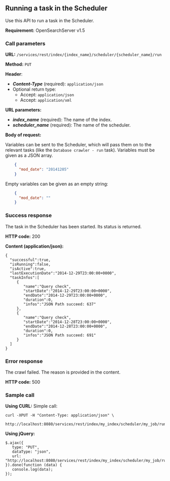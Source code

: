 ## Running a task in the Scheduler

Use this API to run a task in the Scheduler.

**Requirement:** OpenSearchServer v1.5

### Call parameters

**URL:** ```/services/rest/index/{index_name}/scheduler/{scheduler_name}/run```

**Method:** ```PUT```

**Header**:

- _**Content-Type**_ (required): ```application/json```
- Optional return type:
  * Accept: ```application/json```
  * Accept: ```application/xml```

**URL parameters:**

- _**index_name**_ (required): The name of the index.
- _**scheduler_name**_ (required): The name of the scheduler.

**Body of request:**

Variables can be sent to the Scheduler, which will pass them on to the relevant tasks (like the `Database crawler - run` task). Variables must be given as a JSON array.

```json
    {
      "mod_date": "20141205"
    }
``` 

Empty variables can be given as an empty string:

```json
    {
      "mod_date": ""
    }
``` 


### Success response
The task in the Scheduler has been started. Its status is returned.

**HTTP code:**
200

**Content (application/json):**

    {  
      "successful":true,
      "isRunning":false,
      "isActive":true,
      "lastExecutionDate":"2014-12-29T23:00:00+0000",
      "taskInfos":[  
         {  
            "name":"Query check",
            "startDate":"2014-12-29T23:00:00+0000",
            "endDate":"2014-12-29T23:00:00+0000",
            "duration":0,
            "infos":"JSON Path succeed: 637"
         },
         {  
            "name":"Query check",
            "startDate":"2014-12-28T23:00:00+0000",
            "endDate":"2014-12-28T23:00:00+0000",
            "duration":0,
            "infos":"JSON Path succeed: 691"
         }
      ]
    }
    
    

### Error response

The crawl failed. The reason is provided in the content.

**HTTP code:**
500

### Sample call

**Using CURL:**
Simple call:

    curl -XPUT -H "Content-Type: application/json" \
         http://localhost:8080/services/rest/index/my_index/scheduler/my_job/run
    

**Using jQuery:**

    $.ajax({ 
       type: "PUT",
       dataType: "json",
       url: "http://localhost:8080/services/rest/index/my_index/scheduler/my_job/run"
    }).done(function (data) {
       console.log(data);
    });
    

